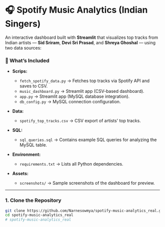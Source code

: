 # 🎧 Spotify Music Analytics (Indian Singers)

An interactive dashboard built with **Streamlit** that visualizes top tracks from Indian artists — **Sid Sriram**, **Devi Sri Prasad**, and **Shreya Ghoshal** — using two data sources:

### 🧩 What’s Included
- **Scrips:**
  - `fetch_spotify_data.py` → Fetches top tracks via Spotify API and saves to CSV.
  - `music_dashboard.py` → Streamlit app (CSV-based dashboard).
  - `app.py` → Streamlit app (MySQL database integration).
  - `db_config.py` → MySQL connection configuration.

- **Data:**
  - `spotify_top_tracks.csv` → CSV export of artists' top tracks.

- **SQL:**
  - `sql_queries.sql` → Contains example SQL queries for analyzing the MySQL table.

- **Environment:**
  - `requirements.txt` → Lists all Python dependencies.

- **Assets:**
  - `screenshots/` → Sample screenshots of the dashboard for preview.

---


### 1. Clone the Repository
```bash
git clone https://github.com/Narnesowmya/spotify-music-analytics_real.git
cd spotify-music-analytics_real
# spotify-music-analytics_real
